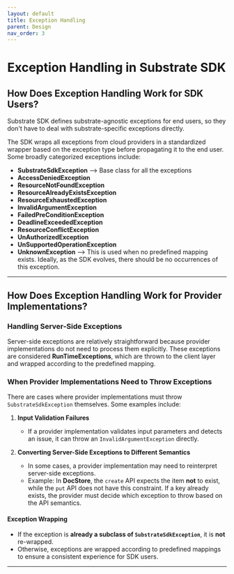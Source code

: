 ```yaml
---
layout: default
title: Exception Handling
parent: Design
nav_order: 3
---
```

# Exception Handling in Substrate SDK

## How Does Exception Handling Work for SDK Users?

Substrate SDK defines substrate-agnostic exceptions for end users, so they don't have to deal with substrate-specific exceptions directly.

The SDK wraps all exceptions from cloud providers in a standardized wrapper based on the exception type before propagating it to the end user. Some broadly categorized exceptions include:

- **SubstrateSdkException** -->  Base class for all the exceptions
- **AccessDeniedException**
- **ResourceNotFoundException**
- **ResourceAlreadyExistsException**
- **ResourceExhaustedException**
- **InvalidArgumentException**
- **FailedPreConditionException**
- **DeadlineExceededException**
- **ResourceConflictException**
- **UnAuthorizedException**
- **UnSupportedOperationException**
- **UnknownException** --> This is used when no predefined mapping exists. Ideally, as the SDK evolves, there should be no occurrences of this exception.


---

## How Does Exception Handling Work for Provider Implementations?

### Handling Server-Side Exceptions
Server-side exceptions are relatively straightforward because provider implementations do not need to process them explicitly. These exceptions are considered **RunTimeExceptions**, which are thrown to the client layer and wrapped according to the predefined mapping.

### When Provider Implementations Need to Throw Exceptions
There are cases where provider implementations must throw `SubstrateSdkException` themselves. Some examples include:

1. **Input Validation Failures**
    - If a provider implementation validates input parameters and detects an issue, it can throw an `InvalidArgumentException` directly.

2. **Converting Server-Side Exceptions to Different Semantics**
    - In some cases, a provider implementation may need to reinterpret server-side exceptions.
    - Example: In **DocStore**, the `create` API expects the item **not** to exist, while the `put` API does not have this constraint. If a key already exists, the provider must decide which exception to throw based on the API semantics.

#### Exception Wrapping
- If the exception is **already a subclass of `SubstrateSdkException`**, it is **not** re-wrapped.
- Otherwise, exceptions are wrapped according to predefined mappings to ensure a consistent experience for SDK users.

---